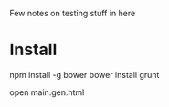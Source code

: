 Few notes on testing stuff in here

# Install

npm install -g bower
bower install 
grunt

open main.gen.html 



